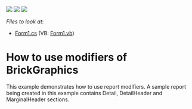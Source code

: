 <!-- default badges list -->
![](https://img.shields.io/endpoint?url=https://codecentral.devexpress.com/api/v1/VersionRange/128597743/13.1.4%2B)
[![](https://img.shields.io/badge/Open_in_DevExpress_Support_Center-FF7200?style=flat-square&logo=DevExpress&logoColor=white)](https://supportcenter.devexpress.com/ticket/details/E119)
[![](https://img.shields.io/badge/📖_How_to_use_DevExpress_Examples-e9f6fc?style=flat-square)](https://docs.devexpress.com/GeneralInformation/403183)
<!-- default badges end -->
<!-- default file list -->
*Files to look at*:

* [Form1.cs](./CS/Form1.cs) (VB: [Form1.vb](./VB/Form1.vb))
<!-- default file list end -->
# How to use modifiers of BrickGraphics


<p>This example demonstrates how to use report modifiers. A sample report being created in this example contains Detail, DetailHeader and MarginalHeader sections.</p>

<br/>


